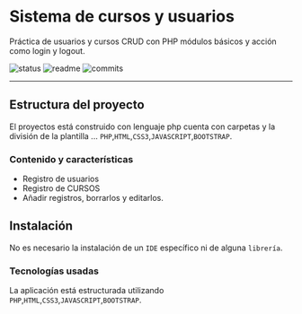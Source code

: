 # Sistema de cursos y usuarios
Práctica de usuarios y cursos CRUD con PHP módulos básicos y acción como login y logout.

![status](https://img.shields.io/badge/status-running-green.svg?colorB=00C106)
![readme](https://img.shields.io/badge/readme-OK-green.svg?colorB=00C106)
![commits](https://img.shields.io/badge/commits-1-blue.svg)
 
 ---
 ## Estructura del proyecto
 El proyectos está construido con lenguaje php 
 cuenta con carpetas y la división de la plantilla
 ...
  `PHP`,`HTML`,`CSS3`,`JAVASCRIPT`,`BOOTSTRAP`.
 
 ### Contenido y características
 - Registro de usuarios
 - Registro de CURSOS
 - Añadir registros, borrarlos y editarlos.
 
 ## Instalación
 
 No es necesario la instalación de un `IDE` específico ni de 
  alguna `librería`.

### Tecnologías usadas

La aplicación está estructurada utilizando
  `PHP`,`HTML`,`CSS3`,`JAVASCRIPT`,`BOOTSTRAP`.
